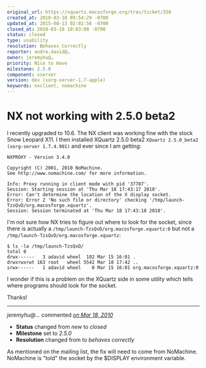 ```yaml
---
original_url: https://xquartz.macosforge.org/trac/ticket/358
created_at: 2010-03-18 09:54:29 -0700
updated_at: 2015-08-13 02:02:56 -0700
closed_at: 2010-03-18 10:03:08 -0700
status: closed
type: usability
resolution: Behaves Correctly
reporter: andre.david@…
owner: jeremyhu@…
priority: Nice to Have
milestone: 2.5.0
component: xserver
version: dev (xorg-server-1.7-apple)
keywords: nxclient, nomachine
---
```


NX not working with 2.5.0 beta2
===============================


I recently upgraded to 10.6. The NX client was working fine with the stock Snow Leopard X11. I then installed XQuartz 2.5.0 beta2 `XQuartz 2.5.0_beta2 (xorg-server 1.7.4.901)` and ever since I am getting:

    NXPROXY - Version 3.4.0

    Copyright (C) 2001, 2010 NoMachine.
    See http://www.nomachine.com/ for more information.

    Info: Proxy running in client mode with pid '37787'.
    Session: Starting session at 'Thu Mar 18 17:43:17 2010'.
    Error: Can't determine the location of the X display socket.
    Error: Error 2 'No such file or directory' checking '/tmp/launch-TzsQvD/org.macosforge.xquartz'.
    Session: Session terminated at 'Thu Mar 18 17:43:18 2010'.

I'm not sure how NX tries to figure out where to look for the socket, since there is actually a `/tmp/launch-TzsQvD/org.macosforge.xquartz:0` but not a `/tmp/launch-TzsQvD/org.macosforge.xquartz`:

    $ ls -la /tmp/launch-TzsQvD/
    total 0
    drwx------   3 adavid wheel  102 Mar 15 16:01 .
    drwxrwxrwt 163 root   wheel 5542 Mar 18 17:42 ..
    srwx------   1 adavid wheel    0 Mar 15 16:01 org.macosforge.xquartz:0

I wonder if this is a problem on the XQuartz side in some utility which tells where programs should look for the socket.

Thanks!



---

*jeremyhu@…* commented *[on Mar 18, 2010](https://xquartz.macosforge.org/trac/ticket/358#comment:1 "March 18, 2010 at 10:03 AM PDT")*

-   **Status** changed from *new* to *closed*
-   **Milestone** set to *2.5.0*
-   **Resolution** changed from to *behaves correctly*

As mentioned on the mailing list, the fix will need to come from NoMachine. NoMachine is "told" the socket by the $DISPLAY environment variable.



